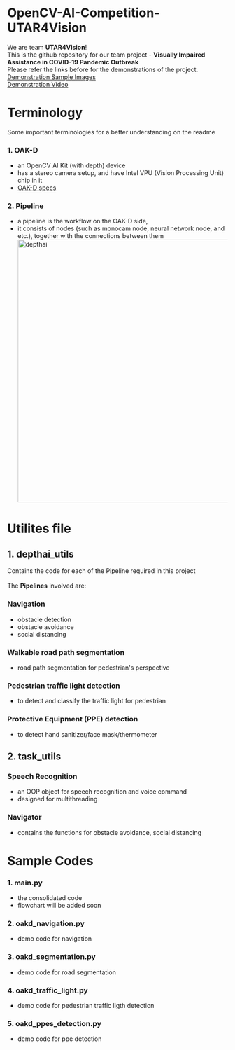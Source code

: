 # OpenCV-AI-Competition-UTAR4Vision
We are team **UTAR4Vision**!<br>
This is the github repository for our team project - **Visually Impaired Assistance in COVID-19 Pandemic Outbreak**<br>
Please refer the links before for the demonstrations of the project.<br>
[Demonstration Sample Images](https://github.com/yjwong1999/OpenCV-AI-Competition-UTAR4Vision/blob/main/demo/Demo.md)<br>
[Demonstration Video](https://youtu.be/kVfaFBObXq0)

# Terminology
Some important terminologies for a better understanding on the readme
### 1. OAK-D
- an OpenCV AI Kit (with depth) device 
- has a stereo camera setup, and have Intel VPU (Vision Processing Unit) chip in it
- [OAK-D specs](https://docs.luxonis.com/projects/hardware/en/latest/pages/BW1098OAK.html#bw1098oak)
### 2. Pipeline
- a pipeline is the workflow on the OAK-D side, 
- it consists of nodes (such as monocam node, neural network node, and etc.), together with the connections between them
<img src="https://user-images.githubusercontent.com/55955482/126036064-95e69b4f-7579-44f1-bb06-b003ed24fb72.png" 
     alt="depthai" width=600><br>

# Utilites file

## 1. depthai_utils
Contains the code for each of the Pipeline required in this project<br><br>
The **Pipelines** involved are:
### Navigation
- obstacle detection
- obstacle avoidance
- social distancing
### Walkable road path segmentation
- road path segmentation for pedestrian's perspective
### Pedestrian traffic light detection
- to detect and classify the traffic light for pedestrian
### Protective Equipment (PPE) detection
- to detect hand sanitizer/face mask/thermometer

## 2. task_utils
### Speech Recognition
- an OOP object for speech recognition and voice command
- designed for multithreading
### Navigator
- contains the functions for obstacle avoidance, social distancing

# Sample Codes
### 1. main.py
- the consolidated code
- flowchart will be added soon
### 2. oakd_navigation.py
- demo code for navigation
### 3. oakd_segmentation.py
- demo code for road segmentation
### 4. oakd_traffic_light.py
- demo code for pedestrian traffic ligth detection
### 5. oakd_ppes_detection.py
- demo code for ppe detection

